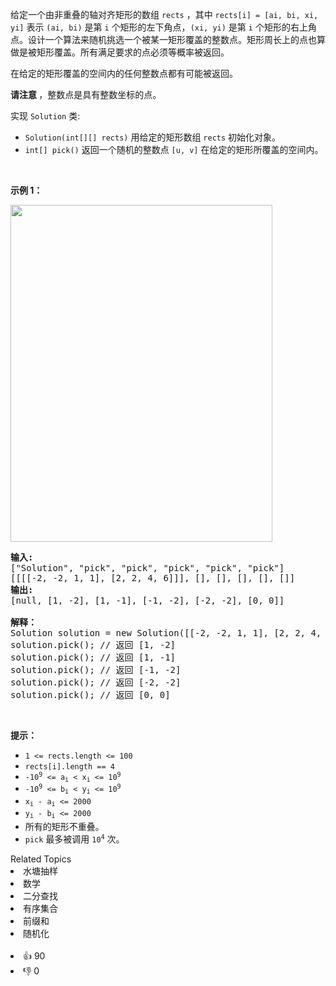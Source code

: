 <p>给定一个由非重叠的轴对齐矩形的数组 <code>rects</code> ，其中 <code>rects[i] = [ai, bi, xi, yi]</code> 表示 <code>(ai, bi)</code> 是第 <code>i</code> 个矩形的左下角点，<code>(xi, yi)</code> 是第 <code>i</code> 个矩形的右上角点。设计一个算法来随机挑选一个被某一矩形覆盖的整数点。矩形周长上的点也算做是被矩形覆盖。所有满足要求的点必须等概率被返回。</p>

<p>在给定的矩形覆盖的空间内的任何整数点都有可能被返回。</p>

<p><strong>请注意&nbsp;</strong>，整数点是具有整数坐标的点。</p>

<p>实现&nbsp;<code>Solution</code>&nbsp;类:</p>

<ul>
	<li><code>Solution(int[][] rects)</code>&nbsp;用给定的矩形数组&nbsp;<code>rects</code> 初始化对象。</li>
	<li><code>int[] pick()</code>&nbsp;返回一个随机的整数点 <code>[u, v]</code> 在给定的矩形所覆盖的空间内。</li>
</ul>

<ol>
</ol>

<p>&nbsp;</p>

<p><strong>示例 1：</strong></p>

<p><img src="https://assets.leetcode.com/uploads/2021/07/24/lc-pickrandomrec.jpg" style="height: 539px; width: 419px;" /></p>

<pre>
<strong>输入: 
</strong>["Solution", "pick", "pick", "pick", "pick", "pick"]
[[[[-2, -2, 1, 1], [2, 2, 4, 6]]], [], [], [], [], []]
<strong>输出: 
</strong>[null, [1, -2], [1, -1], [-1, -2], [-2, -2], [0, 0]]

<strong>解释：</strong>
Solution solution = new Solution([[-2, -2, 1, 1], [2, 2, 4, 6]]);
solution.pick(); // 返回 [1, -2]
solution.pick(); // 返回 [1, -1]
solution.pick(); // 返回 [-1, -2]
solution.pick(); // 返回 [-2, -2]
solution.pick(); // 返回 [0, 0]</pre>

<p>&nbsp;</p>

<p><strong>提示：</strong></p>

<ul>
	<li><code>1 &lt;= rects.length &lt;= 100</code></li>
	<li><code>rects[i].length == 4</code></li>
	<li><code>-10<sup>9</sup>&nbsp;&lt;= a<sub>i</sub>&nbsp;&lt; x<sub>i</sub>&nbsp;&lt;= 10<sup>9</sup></code></li>
	<li><code>-10<sup>9</sup>&nbsp;&lt;= b<sub>i</sub>&nbsp;&lt; y<sub>i</sub>&nbsp;&lt;= 10<sup>9</sup></code></li>
	<li><code>x<sub>i</sub>&nbsp;- a<sub>i</sub>&nbsp;&lt;= 2000</code></li>
	<li><code>y<sub>i</sub>&nbsp;- b<sub>i</sub>&nbsp;&lt;= 2000</code></li>
	<li>所有的矩形不重叠。</li>
	<li><code>pick</code> 最多被调用&nbsp;<code>10<sup>4</sup></code>&nbsp;次。</li>
</ul>
<div><div>Related Topics</div><div><li>水塘抽样</li><li>数学</li><li>二分查找</li><li>有序集合</li><li>前缀和</li><li>随机化</li></div></div><br><div><li>👍 90</li><li>👎 0</li></div>